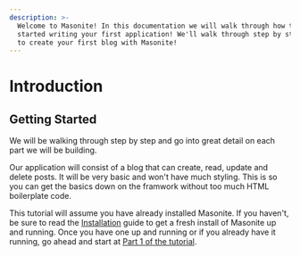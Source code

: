 ```yaml
---
description: >-
  Welcome to Masonite! In this documentation we will walk through how to get
  started writing your first application! We'll walk through step by step on how
  to create your first blog with Masonite!
---
```


# Introduction

## Getting Started

We will be walking through step by step and go into great detail on each part we will be building.

Our application will consist of a blog that can create, read, update and delete posts. It will be very basic and won't have much styling. This is so you can get the basics down on the framwork without too much HTML boilerplate code.

This tutorial will assume you have already installed Masonite. If you haven't, be sure to read the [Installation](../prologue/introduction-and-installaton.md) guide to get a fresh install of Masonite up and running. Once you have one up and running or if you already have it running, go ahead and start at [Part 1 of the tutorial](untitled.md).

